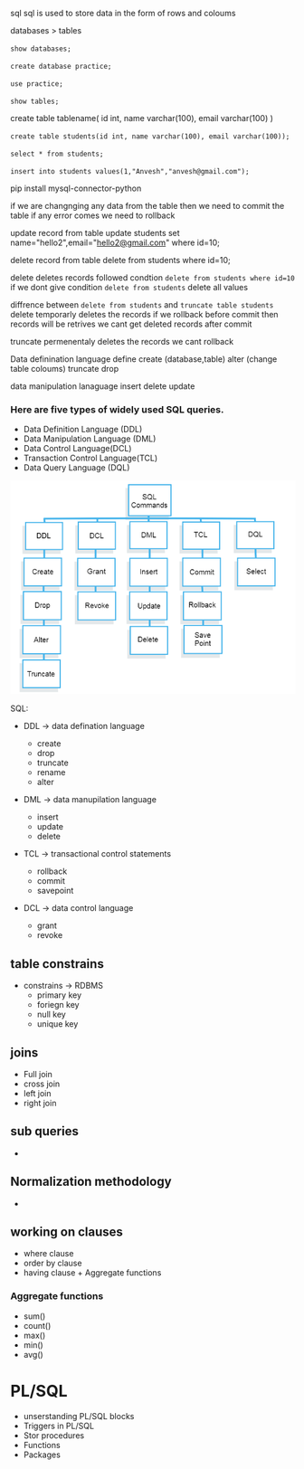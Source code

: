 sql 
sql is used to store data in the form of rows and coloums 


databases > tables 

`show databases;`

`create database practice;`

`use practice;`

`show tables;`

create table tablename(
    id int,
    name varchar(100),
    email varchar(100)
)


`create table students(id int, name varchar(100), email varchar(100));`


`select * from students;`


`insert into students values(1,"Anvesh","anvesh@gmail.com");`


pip install mysql-connector-python



if we are changnging any data from the table then we need to commit the table 
if any error comes we need to rollback 



update record from table 
update students set name="hello2",email="hello2@gmail.com" where id=10;



delete record from table
delete from students where id=10;





delete 
deletes records followed condtion 
`delete from students where id=10`
if we dont give condition 
`delete from students`
delete all values


diffrence between `delete from students` and `truncate table students`
delete 
temporarly deletes the records 
if we rollback before commit then records will be retrives
we cant get deleted records after commit


truncate 
permenentaly deletes the records
we cant rollback






Data definination language
define
create (database,table)
alter (change table coloums)
truncate
drop


data manipulation lanaguage
insert 
delete 
update



### Here are five types of widely used SQL queries.

- Data Definition Language (DDL)
- Data Manipulation Language (DML)
- Data Control Language(DCL)
- Transaction Control Language(TCL)
- Data Query Language (DQL)


![sqlcomman](sql_commands.webp)



SQL:
- DDL -> data defination language
    - create
    - drop 
    - truncate
    - rename
    - alter
- DML -> data manupilation language
    - insert
    - update
    - delete
- TCL -> transactional control statements
    - rollback
    - commit
    - savepoint

- DCL -> data control language
    - grant 
    - revoke



## table constrains
- constrains -> RDBMS
    - primary key
    - foriegn key
    - null key
    - unique key
## joins
- Full join
- cross join 
- left join 
- right join

## sub queries
- 

## Normalization methodology
- 

## working on clauses
- where clause
- order by clause
- having clause + Aggregate functions

### Aggregate functions
- sum()
- count()
- max()
- min()
- avg()


# PL/SQL
- unserstanding PL/SQL blocks
- Triggers in PL/SQL
- Stor procedures
- Functions
- Packages